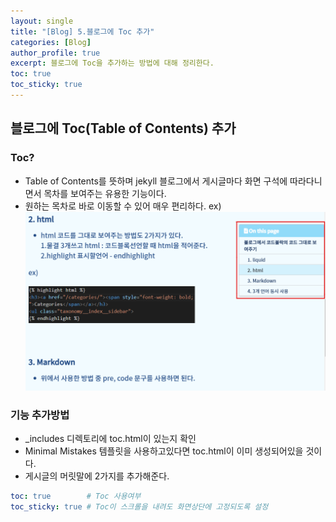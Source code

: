 ```yaml
---
layout: single
title: "[Blog] 5.블로그에 Toc 추가"
categories: [Blog]
author_profile: true
excerpt: 블로그에 Toc을 추가하는 방법에 대해 정리한다.
toc: true
toc_sticky: true
---
```



## 블로그에 Toc(Table of Contents) 추가

### Toc?
- Table of Contents를 뜻하며 jekyll 블로그에서 게시글마다 화면 구석에 따라다니면서 목차를 보여주는 유용한 기능이다.
- 원하는 목차로 바로 이동할 수 있어 매우 편리하다.
ex)
![toc 예시](/assets/img/blog/6_blog_toc_1.png)


### 기능 추가방법

- _includes 디렉토리에 toc.html이 있는지 확인
- Minimal Mistakes 템플릿을 사용하고있다면 toc.html이 이미 생성되어있을 것이다.
- 게시글의 머릿말에 2가지를 추가해준다.<br>

```yaml
toc: true        # Toc 사용여부
toc_sticky: true # Toc이 스크롤을 내려도 화면상단에 고정되도록 설정
```